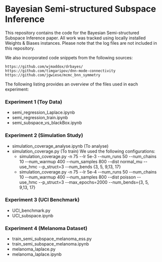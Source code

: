 # Bayesian Semi-structured Subspace Inference

This repository contains the code for the Bayesian Semi-structured Subspace Inference paper. 
All work was tracked using locally installed Weights & Biases instances. 
Please note that the log files are not included in this repository.

We also incorporated code snippets from the following sources:

    https://github.com/wjmaddox/drbayes/
    https://github.com/timgaripov/dnn-mode-connectivity
    https://github.com/jgwiese/mcmc_bnn_symmetry

The following listing provides an overview of the files used in each experiment:

### Experiment 1 (Toy Data)
 - semi_regression_Laplace.ipynb
 - semi_regression_train.ipynb
 - semi_subspace_vs_blackBox.ipynb

### Experiment 2 (Simulation Study)
- simulation_coverage_analyse.ipynb (To analyse)
- simulation_coverage.py (To train)
    We used the following configurations:
    - simulation_coverage.py -n 75 --lr 5e-3 --num_runs 50 --num_chains 10 --num_warmup 400 --num_samples 800 --dist normal_mu --use_hmc --p_struct=3 --num_bends {3, 5, 9,13, 17}
    - simulation_coverage.py -n 75 --lr 5e-4 --num_runs 50 --num_chains 10 --num_warmup 400 --num_samples 800 --dist poisson --use_hmc --p_struct=3 --max_epochs=2000 --num_bends={3, 5, 9,13, 17}

### Experiment 3 (UCI Benchmark)
 - UCI_benchmark.py
 - UCI_subspace.ipynb

### Experiment 4 (Melanoma Dataset)
 - train_semi_subspace_melanoma_ess.py
 - train_semi_subspace_melanoma.ipynb
 - melanoma_laplace.py
 - melanoma_laplace.ipynb